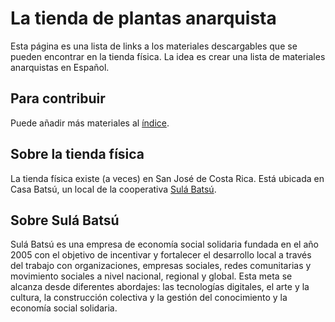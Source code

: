 # La tienda de plantas anarquista

Esta página es una lista de links a los materiales descargables que se pueden encontrar en la tienda física. La idea es crear una lista de materiales anarquistas en Español. 

## Para contribuir

Puede añadir más materiales al [índice](https://github.com/lenazun/anarcoplanta/blob/master/index.md).

## Sobre la tienda física

La tienda física existe (a veces) en San José de Costa Rica. Está ubicada en Casa Batsú, un local de la cooperativa [Sulá Batsú](https://www.sulabatsu.com/). 

## Sobre Sulá Batsú

Sulá Batsú es una empresa de economía social solidaria fundada en el año 2005 con el objetivo de incentivar y fortalecer el desarrollo local a través del trabajo con organizaciones, empresas sociales, redes comunitarias y movimiento sociales a nivel nacional, regional y global. Esta meta se alcanza desde diferentes abordajes: las tecnologías digitales, el arte y la cultura, la construcción colectiva y la gestión del conocimiento y la economía social solidaria.
